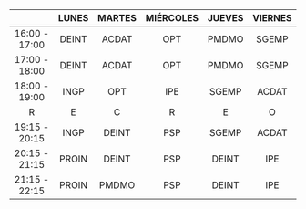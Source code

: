 
|               | **LUNES** | MARTES | MIÉRCOLES | JUEVES | VIERNES |
| :-----------: | :-------: | :----: | :-------: | :----: | :-----: |
| 16:00 - 17:00 |   DEINT   | ACDAT  |    OPT    | PMDMO  |  SGEMP  |
| 17:00 - 18:00 |   DEINT   | ACDAT  |    OPT    | PMDMO  |  SGEMP  |
| 18:00 - 19:00 |   INGP    |  OPT   |    IPE    | SGEMP  |  ACDAT  |
|       R       |     E     |   C    |     R     |   E    |    O    |
| 19:15 - 20:15 |   INGP    | DEINT  |    PSP    | SGEMP  |  ACDAT  |
| 20:15 - 21:15 |   PROIN   | DEINT  |    PSP    | DEINT  |   IPE   |
| 21:15 - 22:15 |   PROIN   | PMDMO  |    PSP    | DEINT  |   IPE   |
